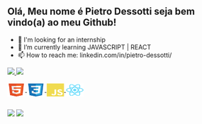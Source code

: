 ## Olá, Meu nome é Pietro Dessotti seja bem vindo(a) ao meu Github!

- 🔭 I'm looking for an internship
- 🌱 I’m currently learning JAVASCRIPT | REACT 
- 📫 How to reach me: linkedin.com/in/pietro-dessotti/


<div>
  <a href="https://github.com/pietrodessotti">
  <img height="180em" src="https://github-readme-stats.vercel.app/api?username=pietrodessotti&show_icons=true&theme=radical"/>
  <img height="180em" src="https://github-readme-stats.vercel.app/api/top-langs/?username=pietrodessotti&layout=compact&langs_count=8&theme=merko"/>
</div>
<div style="display: inline_block"><br>
  <img align="center" alt="Pietro-HTML" height="30" width="40" src="https://raw.githubusercontent.com/devicons/devicon/master/icons/html5/html5-original.svg">
  <img align="center" alt="Pietro-CSS" height="30" width="40" src="https://raw.githubusercontent.com/devicons/devicon/master/icons/css3/css3-original.svg">
  <img align="center" alt="Pietro-Js" height="30" width="40" src="https://raw.githubusercontent.com/devicons/devicon/master/icons/javascript/javascript-plain.svg">
  <img align="center" alt="Pietro-React" height="30" width="40" src="https://raw.githubusercontent.com/devicons/devicon/master/icons/react/react-original.svg">
</div>
  
  ##
  
  <div>
  <a href = "mailto: pietrohdessotti@gmail.com"><img src="https://img.shields.io/badge/-Gmail-%23EA4335?style=for-the-badge&logo=gmail&logoColor=white" target="_blank"></a>
  <a href="https://www.linkedin.com/in/pietro-dessotti/" target="_blank"><img src="https://img.shields.io/badge/-LinkedIn-%230077B5?style=for-the-badge&logo=linkedin&logoColor=white" target="_blank"></a>
</div>
